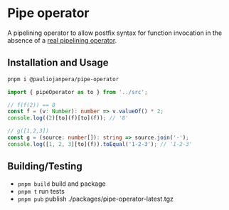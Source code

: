 # Pipe operator

A pipelining operator to allow postfix syntax for function invocation in the absence of a [real pipelining operator](https://tc39.es/proposal-pipeline-operator/).

## Installation and Usage

```sh
pnpm i @pauliojanpera/pipe-operator
```

```ts
import { pipeOperator as to } from '../src';

// f(f(2)) == 8
const f = (v: Number): number => v.valueOf() * 2;
console.log((2)[to](f)[to](f)); // '8'

// g([1,2,3])
const g = (source: number[]): string => source.join('-');
console.log([1, 2, 3][to](f)).toEqual('1-2-3'); // '1-2-3'
```

## Building/Testing

- `pnpm build` build and package
- `pnpm t` run tests
- `pnpm pub` publish ./packages/pipe-operator-latest.tgz
